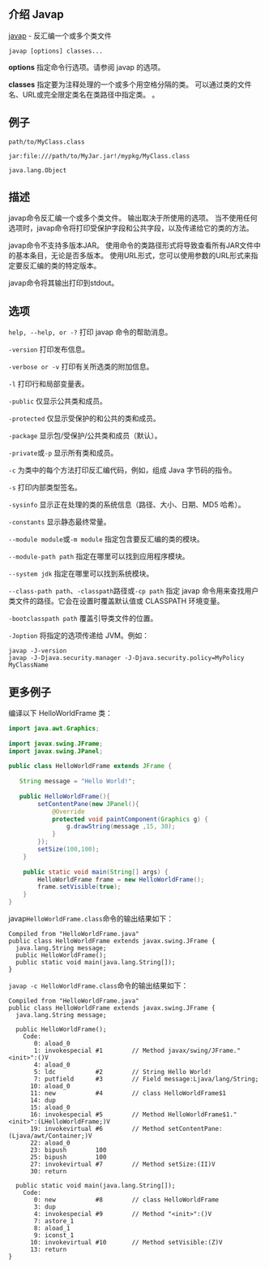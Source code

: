 ## 介绍 Javap

[javap](https://docs.oracle.com/en/java/javase/16/docs/specs/man/javap.html) - 反汇编一个或多个类文件

```shell
javap [options] classes...
```



**options** 指定命令行选项。请参阅 javap 的选项。

**classes** 指定要为注释处理的一个或多个用空格分隔的类。 可以通过类的文件名、URL或完全限定类名在类路径中指定类。 。

## 例子

```shell
path/to/MyClass.class
```

```shell
jar:file:///path/to/MyJar.jar!/mypkg/MyClass.class
```

```shell
java.lang.Object
```

 

## 描述

javap命令反汇编一个或多个类文件。 输出取决于所使用的选项。 当不使用任何选项时，javap命令将打印受保护字段和公共字段，以及传递给它的类的方法。  

javap命令不支持多版本JAR。 使用命令的类路径形式将导致查看所有JAR文件中的基本条目，无论是否多版本。 使用URL形式，您可以使用参数的URL形式来指定要反汇编的类的特定版本。  

javap命令将其输出打印到stdout。  

 

## 选项

`help, --help, or -?` 打印 javap 命令的帮助消息。

`-version` 打印发布信息。

`-verbose or -v` 打印有关所选类的附加信息。

`-l` 打印行和局部变量表。

`-public` 仅显示公共类和成员。

`-protected` 仅显示受保护的和公共的类和成员。

`-package` 显示包/受保护/公共类和成员（默认）。

`-private`或`-p` 显示所有类和成员。

`-c` 为类中的每个方法打印反汇编代码，例如，组成 Java 字节码的指令。

`-s` 打印内部类型签名。

`-sysinfo` 显示正在处理的类的系统信息（路径、大小、日期、MD5 哈希）。

`-constants` 显示静态最终常量。

`--module module`或`-m module` 指定包含要反汇编的类的模块。

`--module-path path` 指定在哪里可以找到应用程序模块。

`--system jdk` 指定在哪里可以找到系统模块。

`--class-path path`、`-classpath`路径或`-cp path` 指定 javap 命令用来查找用户类文件的路径。它会在设置时覆盖默认值或 CLASSPATH 环境变量。

`-bootclasspath path` 覆盖引导类文件的位置。

`-Joption` 将指定的选项传递给 JVM。例如：

```shell
javap -J-version
javap -J-Djava.security.manager -J-Djava.security.policy=MyPolicy MyClassName
```



 

## 更多例子

编译以下 HelloWorldFrame 类：

```java
import java.awt.Graphics;
 
import javax.swing.JFrame;
import javax.swing.JPanel;
 
public class HelloWorldFrame extends JFrame {
 
   String message = "Hello World!";
 
   public HelloWorldFrame(){
        setContentPane(new JPanel(){
            @Override
            protected void paintComponent(Graphics g) {
                g.drawString(message ,15, 30);
            }
        });
        setSize(100,100);
    }
    
    public static void main(String[] args) {
        HelloWorldFrame frame = new HelloWorldFrame();
        frame.setVisible(true);
    }
}
```

javap`HelloWorldFrame.class`命令的输出结果如下：

```shell
Compiled from "HelloWorldFrame.java"
public class HelloWorldFrame extends javax.swing.JFrame {
  java.lang.String message;
  public HelloWorldFrame();
  public static void main(java.lang.String[]);
}
```

`javap -c HelloWorldFrame.class`命令的输出结果如下：

```shell
Compiled from "HelloWorldFrame.java"
public class HelloWorldFrame extends javax.swing.JFrame {
  java.lang.String message;
 
  public HelloWorldFrame();
    Code:
       0: aload_0
       1: invokespecial #1        // Method javax/swing/JFrame."<init>":()V
       4: aload_0
       5: ldc           #2        // String Hello World!
       7: putfield      #3        // Field message:Ljava/lang/String;
      10: aload_0
      11: new           #4        // class HelloWorldFrame$1
      14: dup
      15: aload_0
      16: invokespecial #5        // Method HelloWorldFrame$1."<init>":(LHelloWorldFrame;)V
      19: invokevirtual #6        // Method setContentPane:(Ljava/awt/Container;)V
      22: aload_0
      23: bipush        100
      25: bipush        100
      27: invokevirtual #7        // Method setSize:(II)V
      30: return
 
  public static void main(java.lang.String[]);
    Code:
       0: new           #8        // class HelloWorldFrame
       3: dup
       4: invokespecial #9        // Method "<init>":()V
       7: astore_1
       8: aload_1
       9: iconst_1
      10: invokevirtual #10       // Method setVisible:(Z)V
      13: return
}
```